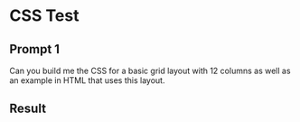 # CSS Test

## Prompt 1

Can you build me the CSS for a basic grid layout with 12 columns as well as an example in HTML that uses this layout.

## Result